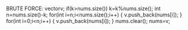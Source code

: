 BRUTE FORCE:
vector<int>v;
if(k>nums.size())
k=k%nums.size();
int n=nums.size()-k;
for(int i=n;i<nums.size();i++)
{
v.push_back(nums[i]);
}
for(int i=0;i<n;i++)
{
v.push_back(nums[i]);
}
nums.clear();
nums=v;